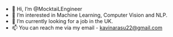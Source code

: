 - 👋 Hi, I’m @MocktaiLEngineer
- 👀 I’m interested in Machine Learning, Computer Vision and NLP.
- 🌱 I’m currently looking for a job in the UK.
- 📫 You can reach me via my email - kavinarasu22@gmail.com 

<!---
MocktaiLEngineer/MocktaiLEngineer is a ✨ special ✨ repository because its `README.md` (this file) appears on your GitHub profile.
You can click the Preview link to take a look at your changes.
--->
